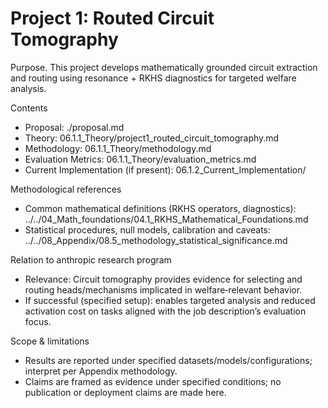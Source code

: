 # Project 1: Routed Circuit Tomography

Purpose. This project develops mathematically grounded circuit extraction and routing using resonance + RKHS diagnostics for targeted welfare analysis.

Contents
- Proposal: ./proposal.md
- Theory: 06.1.1_Theory/project1_routed_circuit_tomography.md
- Methodology: 06.1.1_Theory/methodology.md
- Evaluation Metrics: 06.1.1_Theory/evaluation_metrics.md
- Current Implementation (if present): 06.1.2_Current_Implementation/

Methodological references
- Common mathematical definitions (RKHS operators, diagnostics): ../../04_Math_foundations/04.1_RKHS_Mathematical_Foundations.md
- Statistical procedures, null models, calibration and caveats: ../../08_Appendix/08.5_methodology_statistical_significance.md

Relation to anthropic research program 
- Relevance: Circuit tomography provides evidence for selecting and routing heads/mechanisms implicated in welfare‑relevant behavior.
- If successful (specified setup): enables targeted analysis and reduced activation cost on tasks aligned with the job description’s evaluation focus.


Scope & limitations
- Results are reported under specified datasets/models/configurations; interpret per Appendix methodology.
- Claims are framed as evidence under specified conditions; no publication or deployment claims are made here.
